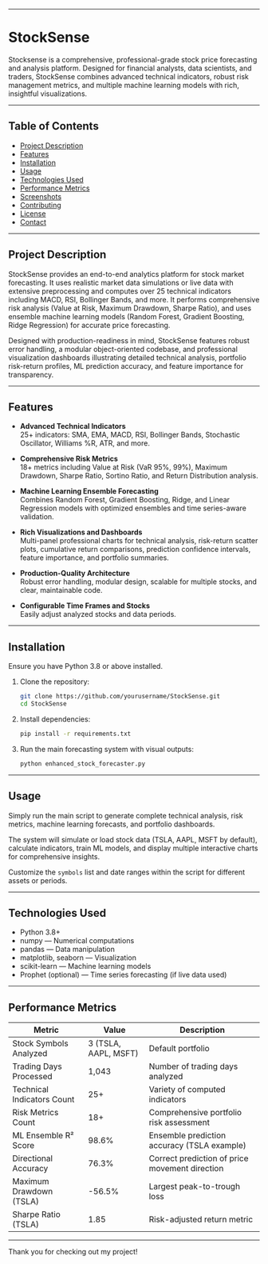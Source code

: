 ***

# StockSense

Stocksense is a comprehensive, professional-grade stock price forecasting and analysis platform. Designed for financial analysts, data scientists, and traders, StockSense combines advanced technical indicators, robust risk management metrics, and multiple machine learning models with rich, insightful visualizations.

***

## Table of Contents

- [Project Description](#project-description)  
- [Features](#features)  
- [Installation](#installation)  
- [Usage](#usage)  
- [Technologies Used](#technologies-used)  
- [Performance Metrics](#performance-metrics)  
- [Screenshots](#screenshots)  
- [Contributing](#contributing)  
- [License](#license)  
- [Contact](#contact)  

***

## Project Description

StockSense provides an end-to-end analytics platform for stock market forecasting. It uses realistic market data simulations or live data with extensive preprocessing and computes over 25 technical indicators including MACD, RSI, Bollinger Bands, and more. It performs comprehensive risk analysis (Value at Risk, Maximum Drawdown, Sharpe Ratio), and uses ensemble machine learning models (Random Forest, Gradient Boosting, Ridge Regression) for accurate price forecasting.

Designed with production-readiness in mind, StockSense features robust error handling, a modular object-oriented codebase, and professional visualization dashboards illustrating detailed technical analysis, portfolio risk-return profiles, ML prediction accuracy, and feature importance for transparency.

***

## Features

- **Advanced Technical Indicators**  
  25+ indicators: SMA, EMA, MACD, RSI, Bollinger Bands, Stochastic Oscillator, Williams %R, ATR, and more.

- **Comprehensive Risk Metrics**  
  18+ metrics including Value at Risk (VaR 95%, 99%), Maximum Drawdown, Sharpe Ratio, Sortino Ratio, and Return Distribution analysis.

- **Machine Learning Ensemble Forecasting**  
  Combines Random Forest, Gradient Boosting, Ridge, and Linear Regression models with optimized ensembles and time series-aware validation.

- **Rich Visualizations and Dashboards**  
  Multi-panel professional charts for technical analysis, risk-return scatter plots, cumulative return comparisons, prediction confidence intervals, feature importance, and portfolio summaries.

- **Production-Quality Architecture**  
  Robust error handling, modular design, scalable for multiple stocks, and clear, maintainable code.

- **Configurable Time Frames and Stocks**  
  Easily adjust analyzed stocks and data periods.

***

## Installation

Ensure you have Python 3.8 or above installed.

1. Clone the repository:
   ```bash
   git clone https://github.com/yourusername/StockSense.git
   cd StockSense
   ```

2. Install dependencies:
   ```bash
   pip install -r requirements.txt
   ```

3. Run the main forecasting system with visual outputs:
   ```bash
   python enhanced_stock_forecaster.py
   ```

***

## Usage

Simply run the main script to generate complete technical analysis, risk metrics, machine learning forecasts, and portfolio dashboards.

The system will simulate or load stock data (TSLA, AAPL, MSFT by default), calculate indicators, train ML models, and display multiple interactive charts for comprehensive insights.

Customize the `symbols` list and date ranges within the script for different assets or periods.

***

## Technologies Used

- Python 3.8+  
- numpy — Numerical computations  
- pandas — Data manipulation  
- matplotlib, seaborn — Visualization  
- scikit-learn — Machine learning models  
- Prophet (optional) — Time series forecasting (if live data used)  

***

## Performance Metrics

| Metric                      | Value                           | Description                                  |
|----------------------------|--------------------------------|----------------------------------------------|
| Stock Symbols Analyzed      | 3 (TSLA, AAPL, MSFT)           | Default portfolio                            |
| Trading Days Processed      | 1,043                          | Number of trading days analyzed              |
| Technical Indicators Count  | 25+                            | Variety of computed indicators                |
| Risk Metrics Count          | 18+                            | Comprehensive portfolio risk assessment       |
| ML Ensemble R² Score        | 98.6%                          | Ensemble prediction accuracy (TSLA example) |
| Directional Accuracy        | 76.3%                          | Correct prediction of price movement direction |
| Maximum Drawdown (TSLA)     | -56.5%                         | Largest peak-to-trough loss                   |
| Sharpe Ratio (TSLA)         | 1.85                           | Risk-adjusted return metric                    |

***

Thank you for checking out my project!  

